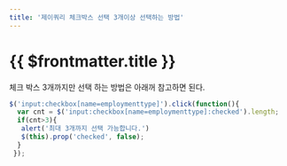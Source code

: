 ```yaml
---
title: '제이쿼리 체크박스 선택 3개이상 선택하는 방법'
---
```


# {{ $frontmatter.title }}


체크 박스 3개까지만 선택 하는 방법은 아래꺼 참고하면 된다. 


```js
$('input:checkbox[name=employmenttype]').click(function(){ 
  var cnt = $('input:checkbox[name=employmenttype]:checked').length;
  if(cnt>3){
   alert('최대 3개까지 선택 가능합니다.')
   $(this).prop('checked', false);
  }
 });
```